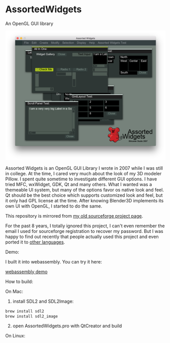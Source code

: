 # AssortedWidgets
An OpenGL GUI library

![Assorted Widgets](docs/screenshot.png)

Assorted Widgets is an OpenGL GUI Library I wrote in 2007 while I was still in college. At the time, I cared very much about the look of my 3D modeler Pillow. I spent quite sometime to investigate different GUI options. I have tried MFC, wxWidget, GDK, Qt and many others. What I wanted was a themeable UI system, but many of the options favor os native look and feel. Qt should be the best choice which supports customized look and feel, but it only had GPL license at the time. After knowing Blender3D implements its own UI with OpenGL, I started to do the same.

This repository is mirrored from [my old sourceforge project page](http://sourceforge.net/projects/assortedwidgets/).

For the past 8 years, I totally ignored this project, I can't even remember the email I used for sourceforge registration to recover my password. But I was happy to find out recently that people actually used this project and even ported it to [other languages](http://www.opentk.com/node/2103).

Demo:

I built it into webassembly. You can try it here:

[webassembly demo](http://shi-yan.github.io/AssortedWidgets/)

How to build:

On Mac:

1. install SDL2 and SDL2Image:
```
brew install sdl2
brew install sdl2_image
```

2. open AssortedWidgets.pro with QtCreator and build

On Linux:

